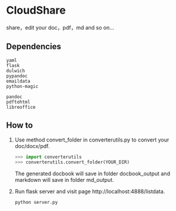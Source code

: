# CloudShare
share，edit your doc，pdf，md and so on...

## Dependencies

    yaml
    flask
    dulwich
    pypandoc
    emaildata
    python-magic

    pandoc
    pdftohtml
    libreoffice

## How to

1) Use method convert_folder in converterutils.py to convert your doc/docx/pdf.

    ```python
    >>> import converterutils
    >>> converterutils.convert_folder(YOUR_DIR)
    ```

    The generated docbook will save in folder docbook_output
    and markdown will save in folder md_output.

2) Run flask server and visit page http://localhost:4888/listdata.

    ```
    python server.py
    ```


